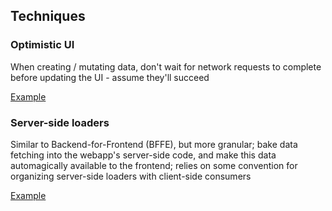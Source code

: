 ## Techniques

### Optimistic UI

When creating / mutating data, don't wait for network requests to complete before updating the UI - assume they'll succeed

[Example](https://remix.run/docs/en/v1/tutorials/jokes#optimistic-ui)

### Server-side loaders

Similar to Backend-for-Frontend (BFFE), but more granular; bake data fetching into the webapp's server-side code, and make this data automagically available to the frontend; relies on some convention for organizing server-side loaders with client-side consumers

[Example](https://kit.svelte.dev/docs/routing#endpoints-page-endpoints)
